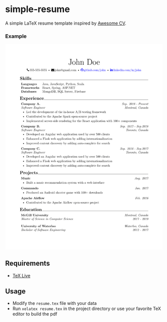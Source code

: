 # simple-resume
A simple LaTeX resume template inspired by [Awesome CV](https://github.com/posquit0/Awesome-CV).

### Example
![Example](resume.png)

## Requirements
- [TeX Live](https://www.tug.org/texlive/)

## Usage
- Modify the `resume.tex` file with your data
- Run `xelatex resume.tex` in the project directory or use your favorite TeX editor to build the pdf
